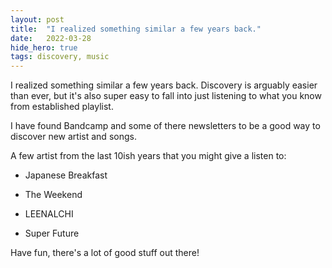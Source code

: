 ```yaml
---
layout:	post
title:	"I realized something similar a few years back."
date:	2022-03-28
hide_hero: true
tags: discovery, music
---
```


I realized something similar a few years back. Discovery is arguably easier than ever, but it's also super easy to fall into just listening to what you know from established playlist.

I have found Bandcamp and some of there newsletters to be a good way to discover new artist and songs.

A few artist from the last 10ish years that you might give a listen to:

- Japanese Breakfast

- The Weekend

- LEENALCHI

- Super Future

Have fun, there's a lot of good stuff out there!
